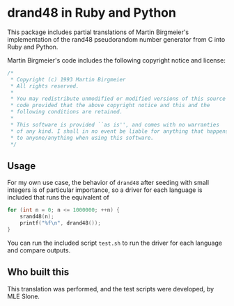 # drand48 in Ruby and Python

This package includes partial translations of Martin Birgmeier's implementation of the
rand48 pseudorandom number generator from C into Ruby and Python.

Martin Birgmeier's code includes the following copyright notice and license:

```C
/*
 * Copyright (c) 1993 Martin Birgmeier
 * All rights reserved.
 *
 * You may redistribute unmodified or modified versions of this source
 * code provided that the above copyright notice and this and the
 * following conditions are retained.
 *
 * This software is provided ``as is'', and comes with no warranties
 * of any kind. I shall in no event be liable for anything that happens
 * to anyone/anything when using this software.
 */
```

## Usage

For my own use case, the behavior of `drand48` after seeding with small integers is
of particular importance, so a driver for each language is included that runs the
equivalent of

```C
for (int n = 0; n <= 1000000; ++n) {
    srand48(n);
    printf("%f\n", drand48());
}
```

You can run the included script `test.sh` to run the driver for each language and
compare outputs.

## Who built this

This translation was performed, and the test scripts were developed, by MLE Slone.
